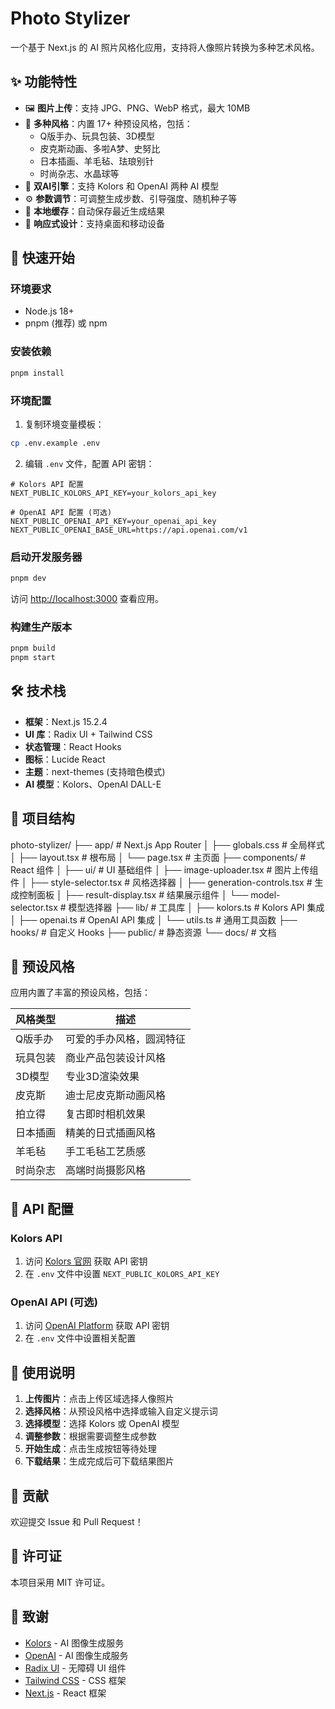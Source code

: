 # Photo Stylizer

一个基于 Next.js 的 AI 照片风格化应用，支持将人像照片转换为多种艺术风格。

## ✨ 功能特性

- 🖼️ **图片上传**：支持 JPG、PNG、WebP 格式，最大 10MB
- 🎨 **多种风格**：内置 17+ 种预设风格，包括：
  - Q版手办、玩具包装、3D模型
  - 皮克斯动画、多啦A梦、史努比
  - 日本插画、羊毛毡、珐琅别针
  - 时尚杂志、水晶球等
- 🤖 **双AI引擎**：支持 Kolors 和 OpenAI 两种 AI 模型
- ⚙️ **参数调节**：可调整生成步数、引导强度、随机种子等
- 💾 **本地缓存**：自动保存最近生成结果
- 📱 **响应式设计**：支持桌面和移动设备

## 🚀 快速开始

### 环境要求

- Node.js 18+ 
- pnpm (推荐) 或 npm

### 安装依赖

```bash
pnpm install
```

### 环境配置

1. 复制环境变量模板：
```bash
cp .env.example .env
```

2. 编辑 `.env` 文件，配置 API 密钥：
```env
# Kolors API 配置
NEXT_PUBLIC_KOLORS_API_KEY=your_kolors_api_key

# OpenAI API 配置 (可选)
NEXT_PUBLIC_OPENAI_API_KEY=your_openai_api_key
NEXT_PUBLIC_OPENAI_BASE_URL=https://api.openai.com/v1
```

### 启动开发服务器

```bash
pnpm dev
```

访问 [http://localhost:3000](http://localhost:3000) 查看应用。

### 构建生产版本

```bash
pnpm build
pnpm start
```

## 🛠️ 技术栈

- **框架**：Next.js 15.2.4
- **UI 库**：Radix UI + Tailwind CSS
- **状态管理**：React Hooks
- **图标**：Lucide React
- **主题**：next-themes (支持暗色模式)
- **AI 模型**：Kolors、OpenAI DALL-E

## 📁 项目结构
photo-stylizer/
├── app/                    # Next.js App Router
│   ├── globals.css        # 全局样式
│   ├── layout.tsx         # 根布局
│   └── page.tsx           # 主页面
├── components/            # React 组件
│   ├── ui/               # UI 基础组件
│   ├── image-uploader.tsx # 图片上传组件
│   ├── style-selector.tsx # 风格选择器
│   ├── generation-controls.tsx # 生成控制面板
│   ├── result-display.tsx # 结果展示组件
│   └── model-selector.tsx # 模型选择器
├── lib/                   # 工具库
│   ├── kolors.ts         # Kolors API 集成
│   ├── openai.ts         # OpenAI API 集成
│   └── utils.ts          # 通用工具函数
├── hooks/                 # 自定义 Hooks
├── public/               # 静态资源
└── docs/                 # 文档


## 🎨 预设风格

应用内置了丰富的预设风格，包括：

| 风格类型 | 描述 |
|---------|------|
| Q版手办 | 可爱的手办风格，圆润特征 |
| 玩具包装 | 商业产品包装设计风格 |
| 3D模型 | 专业3D渲染效果 |
| 皮克斯 | 迪士尼皮克斯动画风格 |
| 拍立得 | 复古即时相机效果 |
| 日本插画 | 精美的日式插画风格 |
| 羊毛毡 | 手工毛毡工艺质感 |
| 时尚杂志 | 高端时尚摄影风格 |

## 🔧 API 配置

### Kolors API

1. 访问 [Kolors 官网](https://www.kolors.ai/) 获取 API 密钥
2. 在 `.env` 文件中设置 `NEXT_PUBLIC_KOLORS_API_KEY`

### OpenAI API (可选)

1. 访问 [OpenAI Platform](https://platform.openai.com/) 获取 API 密钥
2. 在 `.env` 文件中设置相关配置

## 📝 使用说明

1. **上传图片**：点击上传区域选择人像照片
2. **选择风格**：从预设风格中选择或输入自定义提示词
3. **选择模型**：选择 Kolors 或 OpenAI 模型
4. **调整参数**：根据需要调整生成参数
5. **开始生成**：点击生成按钮等待处理
6. **下载结果**：生成完成后可下载结果图片

## 🤝 贡献

欢迎提交 Issue 和 Pull Request！

## 📄 许可证

本项目采用 MIT 许可证。

## 🙏 致谢

- [Kolors](https://www.kolors.ai/) - AI 图像生成服务
- [OpenAI](https://openai.com/) - AI 图像生成服务
- [Radix UI](https://www.radix-ui.com/) - 无障碍 UI 组件
- [Tailwind CSS](https://tailwindcss.com/) - CSS 框架
- [Next.js](https://nextjs.org/) - React 框架
